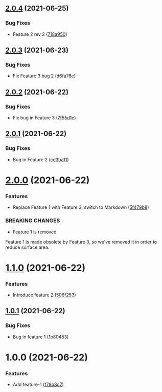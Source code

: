 ## [2.0.4](https://github.com/jakewan/semantic-release-sandbox/compare/2.0.3...2.0.4) (2021-06-25)


### Bug Fixes

* Feature 2 rev 2 ([718a950](https://github.com/jakewan/semantic-release-sandbox/commit/718a9508ce9a154f015d3cb0ea9c51f55a7fefe3))

## [2.0.3](https://github.com/jakewan/semantic-release-sandbox/compare/2.0.2...2.0.3) (2021-06-23)


### Bug Fixes

* Fix Feature 3 bug 2 ([d6fa76e](https://github.com/jakewan/semantic-release-sandbox/commit/d6fa76e19cfc6f132980e6f519b42e4a5c334799))

## [2.0.2](https://github.com/jakewan/semantic-release-sandbox/compare/2.0.1...2.0.2) (2021-06-22)


### Bug Fixes

* Fix bug in Feature 3 ([7f55d1e](https://github.com/jakewan/semantic-release-sandbox/commit/7f55d1ee18f1685f1e46c01e20ee2d5c1b6e96c0))

## [2.0.1](https://github.com/jakewan/semantic-release-sandbox/compare/2.0.0...2.0.1) (2021-06-22)


### Bug Fixes

* Bug in Feature 2 ([cd3ba11](https://github.com/jakewan/semantic-release-sandbox/commit/cd3ba115eb02e0d482891eb82b26950591ac1141))

# [2.0.0](https://github.com/jakewan/semantic-release-sandbox/compare/1.1.0...2.0.0) (2021-06-22)


### Features

* Replace Feature 1 with Feature 3; switch to Markdown ([5f479b8](https://github.com/jakewan/semantic-release-sandbox/commit/5f479b87bdd2eaabc04e55f05faffe2fe0ba1a76))


### BREAKING CHANGES

* Feature 1 is removed

Feature 1 is made obsolete by Feature 3, so we've removed it in order to
reduce surface area.

# [1.1.0](https://github.com/jakewan/semantic-release-sandbox/compare/1.0.1...1.1.0) (2021-06-22)


### Features

* Introduce feature 2 ([508f253](https://github.com/jakewan/semantic-release-sandbox/commit/508f2532145c57b6d8dd0d8a29e73de44b5bb715))

## [1.0.1](https://github.com/jakewan/semantic-release-sandbox/compare/1.0.0...1.0.1) (2021-06-22)


### Bug Fixes

* Bug in feature 1 ([1b80453](https://github.com/jakewan/semantic-release-sandbox/commit/1b80453b6301263cbc3eae67cb4728a2c9862d53))

# 1.0.0 (2021-06-22)


### Features

* Add feature-1 ([f78b8c7](https://github.com/jakewan/semantic-release-sandbox/commit/f78b8c70bb8415f06837117754d49e6794f66b0e))
